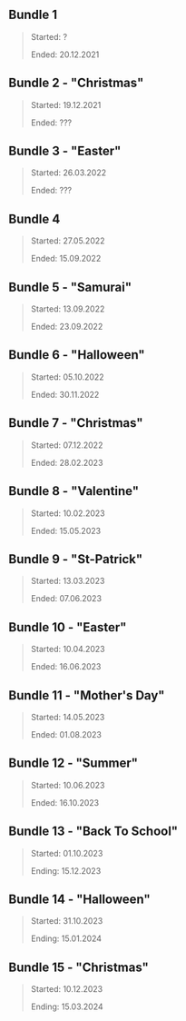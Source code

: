 ## Bundle 1
> Started: ?
> 
> Ended: 20.12.2021

## Bundle 2 - "Christmas"
> Started: 19.12.2021
>
> Ended: ???

## Bundle 3 - "Easter"
> Started: 26.03.2022
>
> Ended: ??? 

## Bundle 4
> Started: 27.05.2022
>
> Ended: 15.09.2022

## Bundle 5 - "Samurai"
> Started: 13.09.2022
>
> Ended: 23.09.2022

## Bundle 6 - "Halloween"
> Started: 05.10.2022
>
> Ended: 30.11.2022

## Bundle 7 - "Christmas"
> Started: 07.12.2022
>
> Ended: 28.02.2023

## Bundle 8 - "Valentine"
> Started: 10.02.2023 
>
> Ended: 15.05.2023

## Bundle 9 - "St-Patrick"
> Started: 13.03.2023          
>
> Ended: 07.06.2023

## Bundle 10 - "Easter"
> Started: 10.04.2023
>
> Ended: 16.06.2023

## Bundle 11 - "Mother's Day"
> Started: 14.05.2023
>
> Ended: 01.08.2023

## Bundle 12 - "Summer"
> Started: 10.06.2023
>
> Ended: 16.10.2023

## Bundle 13 - "Back To School"
> Started: 01.10.2023
>
> Ending: 15.12.2023

## Bundle 14 - "Halloween"
> Started: 31.10.2023
>
> Ending: 15.01.2024

## Bundle 15 - "Christmas"
> Started: 10.12.2023
>
> Ending: 15.03.2024
